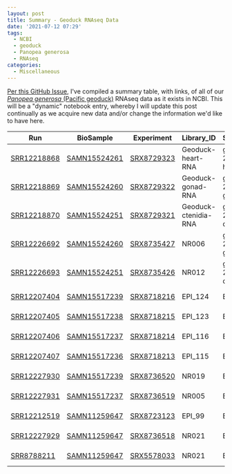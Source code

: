 ```yaml
---
layout: post
title: Summary - Geoduck RNAseq Data
date: '2021-07-12 07:29'
tags: 
  - NCBI
  - geoduck
  - Panopea generosa
  - RNAseq
categories: 
  - Miscellaneous
---
```

[Per this GitHub Issue](https://github.com/RobertsLab/resources/issues/1247), I've compiled a summary table, with links, of all of our [_Panopea generosa_ (Pacific geoduck)](http://en.wikipedia.org/wiki/Geoduck) RNAseq data as it exists in NCBI. This will be a "dynamic" notebook entry, whereby I will update this post continually as we acquire new data and/or change the information we'd like to have here.


| Run                                                                       | BioSample                                                           | Experiment                                                | Library_ID           | Sample_Name               | Tissue/Treatment                     | Sequencer    |
|---------------------------------------------------------------------------|---------------------------------------------------------------------|-----------------------------------------------------------|----------------------|---------------------------|--------------------------------------|--------------|
| [SRR12218868](https://trace.ncbi.nlm.nih.gov/Traces/sra/?run=SRR12218868) | [SAMN15524261](https://www.ncbi.nlm.nih.gov/biosample/SAMN15524261) | [SRX8729323](https://www.ncbi.nlm.nih.gov/sra/SRX8729323) | Geoduck-heart-RNA    | geoduck-20150811-heart    | heart                                | HiSeq 4000   |
| [SRR12218869](https://trace.ncbi.nlm.nih.gov/Traces/sra/?run=SRR12218869) | [SAMN15524260](https://www.ncbi.nlm.nih.gov/biosample/SAMN15524260) | [SRX8729322](https://www.ncbi.nlm.nih.gov/sra/SRX8729322) | Geoduck-gonad-RNA    | geoduck-20150811-gonad    | gonad                                | HiSeq 4000   |
| [SRR12218870](https://trace.ncbi.nlm.nih.gov/Traces/sra/?run=SRR12218870) | [SAMN15524251](https://www.ncbi.nlm.nih.gov/biosample/SAMN15524251) | [SRX8729321](https://www.ncbi.nlm.nih.gov/sra/SRX8729321) | Geoduck-ctenidia-RNA | geoduck-20150811-ctenidia | ctenidia                             | HiSeq 4000   |
| [SRR12226692](https://trace.ncbi.nlm.nih.gov/Traces/sra/?run=SRR12226692) | [SAMN15524260](https://www.ncbi.nlm.nih.gov/biosample/SAMN15524260) | [SRX8735427](https://www.ncbi.nlm.nih.gov/sra/SRX8735427) | NR006                | geoduck-20150811-gonad    | gonad                                | NovaSeq 6000 |
| [SRR12226693](https://trace.ncbi.nlm.nih.gov/Traces/sra/?run=SRR12226693) | [SAMN15524251](https://www.ncbi.nlm.nih.gov/biosample/SAMN15524251) | [SRX8735426](https://www.ncbi.nlm.nih.gov/sra/SRX8735426) | NR012                | geoduck-20150811-ctenidia | ctenidia                             | NovaSeq 6000 |
| [SRR12207404](https://trace.ncbi.nlm.nih.gov/Traces/sra/?run=SRR12207404) | [SAMN15517239](https://www.ncbi.nlm.nih.gov/biosample/SAMN15517239) | [SRX8718216](https://www.ncbi.nlm.nih.gov/sra/SRX8718216) | EPI_124              | EPI_124                   | juvenile(ambient)                    | HiSeq 4000   |
| [SRR12207405](https://trace.ncbi.nlm.nih.gov/Traces/sra/?run=SRR12207405) | [SAMN15517238](https://www.ncbi.nlm.nih.gov/biosample/SAMN15517238) | [SRX8718215](https://www.ncbi.nlm.nih.gov/sra/SRX8718215) | EPI_123              | EPI_123                   | juvenile(ambient)                    | HiSeq 4000   |
| [SRR12207406](https://trace.ncbi.nlm.nih.gov/Traces/sra/?run=SRR12207406) | [SAMN15517237](https://www.ncbi.nlm.nih.gov/biosample/SAMN15517237) | [SRX8718214](https://www.ncbi.nlm.nih.gov/sra/SRX8718214) | EPI_116              | EPI_116                   | juvenile(super-low)                  | HiSeq 4000   |
| [SRR12207407](https://trace.ncbi.nlm.nih.gov/Traces/sra/?run=SRR12207407) | [SAMN15517236](https://www.ncbi.nlm.nih.gov/biosample/SAMN15517236) | [SRX8718213](https://www.ncbi.nlm.nih.gov/sra/SRX8718213) | EPI_115              | EPI_115                   | juvenile(super-low)                  | HiSeq 4000   |
| [SRR12227930](https://trace.ncbi.nlm.nih.gov/Traces/sra/?run=SRR12227930) | [SAMN15517239](https://www.ncbi.nlm.nih.gov/biosample/SAMN15517239) | [SRX8736520](https://www.ncbi.nlm.nih.gov/sra/SRX8736520) | NR019                | EPI_124                   | juvenile(ambient)                    | NovaSeq 6000 |
| [SRR12227931](https://trace.ncbi.nlm.nih.gov/Traces/sra/?run=SRR12227931) | [SAMN15517237](https://www.ncbi.nlm.nih.gov/biosample/SAMN15517237) | [SRX8736519](https://www.ncbi.nlm.nih.gov/sra/SRX8736519) | NR005                | EPI_116                   | juvenile(super-low)                  | NovaSeq 6000 |
| [SRR12212519](https://trace.ncbi.nlm.nih.gov/Traces/sra/?run=SRR12212519) | [SAMN11259647](https://www.ncbi.nlm.nih.gov/biosample/SAMN11259647) | [SRX8723123](https://www.ncbi.nlm.nih.gov/sra/SRX8723123) | EPI_99               | EPI_99                    | 10k day 5, post-fertilization larvae | HiSeq 4000   |
| [SRR12227929](https://trace.ncbi.nlm.nih.gov/Traces/sra/?run=SRR12227929) | [SAMN11259647](https://www.ncbi.nlm.nih.gov/biosample/SAMN11259647) | [SRX8736518](https://www.ncbi.nlm.nih.gov/sra/SRX8736518) | NR021                | EPI_99                    | 10k day 5, post-fertilization larvae | NovaSeq 6000 |
| [SRR8788211](https://trace.ncbi.nlm.nih.gov/Traces/sra/?run=SRR8788211)   | [SAMN11259647](https://www.ncbi.nlm.nih.gov/biosample/SAMN11259647) | [SRX5578033](https://www.ncbi.nlm.nih.gov/sra/SRX5578033) | NR021                | EPI_99                    | 10k day 5, post-fertilization larvae | NovaSeq 6000 |